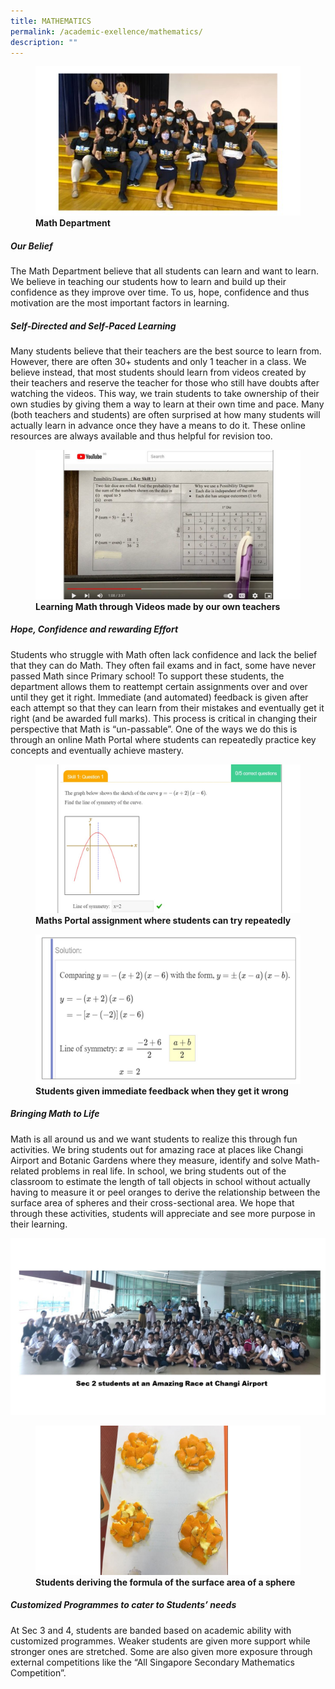 ```yaml
---
title: MATHEMATICS
permalink: /academic-exellence/mathematics/
description: ""
---
```

<figure>
<img src="/images/Slide1-3-600x338.jpg">
<figcaption> <strong> Math Department</strong> </figcaption>
</figure>

##### **Our Belief**

The Math Department believe that all students can learn and want to learn. We believe in teaching our students how to learn and build up their confidence as they improve over time. To us, hope, confidence and thus motivation are the most important factors in learning.

##### **Self-Directed and Self-Paced Learning**

Many students believe that their teachers are the best source to learn from. However, there are often 30+ students and only 1 teacher in a class. We believe instead, that most students should learn from videos created by their teachers and reserve the teacher for those who still have doubts after watching the videos. This way, we train students to take ownership of their own studies by giving them a way to learn at their own time and pace. Many (both teachers and students) are often surprised at how many students will actually learn in advance once they have a means to do it. These online resources are always available and thus helpful for revision too.

<figure>
<img src="/images/Slide2-3-1024x576.jpg">
<figcaption> <strong> Learning Math through Videos made by our own teachers</strong> </figcaption>
</figure>

##### Hope, Confidence and rewarding Effort

Students who struggle with Math often lack confidence and lack the belief that they can do Math. They often fail exams and in fact, some have never passed Math since Primary school! To support these students, the department allows them to reattempt certain assignments over and over until they get it right. Immediate (and automated) feedback is given after each attempt so that they can learn from their mistakes and eventually get it right (and be awarded full marks). This process is critical in changing their perspective that Math is “un-passable”. One of the ways we do this is through an online Math Portal where students can repeatedly practice key concepts and eventually achieve mastery.

<figure>
<img src="/images/Slide3-3.jpg">
<figcaption> <strong> Maths Portal assignment where students can try repeatedly</strong> </figcaption>
</figure>

<figure>
<img src="/images/Slide4-3.jpg">
<figcaption> <strong>Students given immediate feedback when they get it wrong</strong> </figcaption>
</figure>

##### Bringing Math to Life

Math is all around us and we want students to realize this through fun activities. We bring students out for amazing race at places like Changi Airport and Botanic Gardens where they measure, identify and solve Math-related problems in real life. In school, we bring students out of the classroom to estimate the length of tall objects in school without actually having to measure it or peel oranges to derive the relationship between the surface area of spheres and their cross-sectional area. We hope that through these activities, students will appreciate and see more purpose in their learning.

![](/images/Slide5-3.jpg)

<figure>
<img src="/images/Slide6-3.jpg">
<figcaption> <strong>Students deriving the formula of the surface area of a sphere</strong> </figcaption>
</figure>


##### Customized Programmes to cater to Students’ needs

At Sec 3 and 4, students are banded based on academic ability with customized programmes. Weaker students are given more support while stronger ones are stretched. Some are also given more exposure through external competitions like the “All Singapore Secondary Mathematics Competition”.